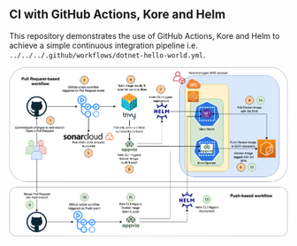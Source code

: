 ## CI with GitHub Actions, Kore and Helm

This repository demonstrates the use of GitHub Actions, Kore and Helm to achieve a simple continuous integration pipeline i.e. `../../../.github/workflows/dotnet-hello-world.yml`.

![Github Actions CI Pipeline](../../images/github-actions-ci.png)
